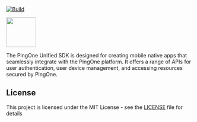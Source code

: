 [![Build](https://github.com/ForgeRock/unified-sdk-ios/actions/workflows/ci.yaml/badge.svg)](https://github.com/ForgeRock/unified-sdk-ios/actions/workflows/ci.yaml)

<div>
  <picture>
     <img src="https://www.pingidentity.com/content/dam/ping-6-2-assets/topnav-json-configs/Ping-Logo.svg" width="80" height="80"  alt=""/>
  </picture>
</div>

The PingOne Unified SDK is designed for creating mobile native apps that seamlessly integrate with the PingOne platform.
It offers a range of APIs for user authentication, user device management, and accessing resources secured by PingOne.


<!------------------------------------------------------------------------------------------------------------------------------------>
<!-- LICENSE -->

## License

This project is licensed under the MIT License - see the [LICENSE](LICENSE) file for details
